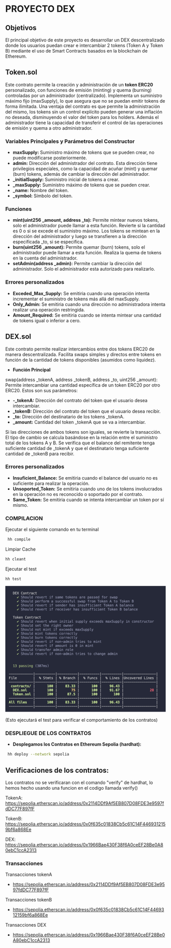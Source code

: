 # PROYECTO DEX

## Objetivos
El principal objetivo de este proyecto es desarrollar un DEX descentralizado donde los usuarios puedan crear e intercambiar 2 tokens (Token A y Token B) mediante el uso de Smart Contracts basados en la blockchain de Ethereum.

## Token.sol
Este contrato permite la creación y administración de un **token ERC20** personalizado, con funciones de emisión (minting) y quema (burning) controladas por un administrador (centralizado). Implementa un suministro máximo fijo (maxSupply), lo que asegura que no se puedan emitir tokens de forma ilimitada. 
Una ventaja del contrato es que permite la administración del mismo, los tokens sin un control explícito pueden generar una inflación no deseada, disminuyendo el valor del token para los holders. Además el administrador tiene la capacidad de transferir el control de las operaciones de emisión y quema a otro administrador.

### Variables Principales y Parámetros del Constructor
- **maxSupply:** Suministro máximo de tokens que se pueden crear, no puede modificarse posteriormente.
- **admin:** Dirección del administrador del contrato. Esta dirección tiene privilegios especiales, como la capacidad de acuñar (mint) y quemar (burn) tokens, además de cambiar la dirección del administrador.
- **_initialSupply:** Suministro inicial de tokens a crear.
- **_maxSupply:** Suministro máximo de tokens que se pueden crear.
- **_name:** Nombre del token.
- **_symbol:** Símbolo del token.

### Funciones
- **mint(uint256 _amount, address _to):** Permite mintear nuevos tokens, solo el administrador puede llamar a esta función. Revierte si la cantidad es 0 o si se excede el suministro máximo. Los tokens se mintean en la dirección del administrador y luego se transfieren a la dirección especificada _to, si se especifica.
- **burn(uint256 _amount):** Permite quemar (burn) tokens, solo el administrador puede llamar a esta función. Realiza la quema de tokens en la cuenta del administrador.
- **setAdmin(address _admin):** Permite cambiar la dirección del administrador. Solo el administrador esta autorizado para realizarlo.

### Errores personalizados
- **Exceded_Max_Supply:** Se emitiria cuando una operación intenta incrementar el suministro de tokens más allá del maxSupply.
- **Only_Admin:** Se emitiria cuando una dirección no administradora intenta realizar una operación restringida.
- **Amount_Required:** Se emitiria cuando se intenta mintear una cantidad de tokens igual o inferior a cero.


## DEX.sol
Este contrato permite realizar intercambios entre dos tokens ERC20 de manera descentralizada. Facilita swaps simples y directos entre tokens en función de la cantidad de tokens disponibles (asumidos como liquidez).


- **Función Principal**

swap(address _tokenA, address _tokenB, address _to, uint256 _amount):  Permite intercambiar una cantidad específica de un token ERC20 por otro ERC20. Estos son sus parámetros:
- **-_tokenA:** Dirección del contrato del token que el usuario desea intercambiar.
- **_tokenB:** Dirección del contrato del token que el usuario desea recibir.
- **_to:** Dirección del destinatario de los tokens _tokenA.
- **_amount:** Cantidad del token _tokenA que se va a intercambiar.

Si las direcciones de ambos tokens son iguales, se revierte la transacción. El tipo de cambio se calcula basándose en la relación entre el suministro total de los tokens A y B.
 Se verifica que el balance del remitente tenga suficiente cantidad de _tokenA y que el destinatario tenga suficiente cantidad de _tokenB para recibir.

### Errores personalizados
- **Insuficient_Balance:** Se emitiria cuando el balance del usuario no es suficiente para realizar la operación.
- **Unsoported_Token:** Se emitiria cuando uno de los tokens involucrados en la operación no es reconocido o soportado por el contrato. 
- **Same_Token:** Se emitiria cuando se intenta intercambiar un token por sí mismo.

### COMPILACION
Ejecutar el siguiente comando en tu terminal
```bash
 hh compile
```
Limpiar Cache
```bash
hh cleant
```

Ejecutar el test
```bash
hh test
```
![alt text](https://github.com/KopperIfr/DEX/blob/main/images/local-test.png "Logo Title Text 1")

(Esto ejecutará el test para verificar el comportamiento de los contratos)

 
### DESPLIEGUE DE LOS CONTRATOS

- **Desplegamos los Contratos  en Ethereum Sepolia (hardhat):**
```bash
 hh deploy --network sepolia
```

## Verificaciones de los contratos:

Los contratos no se verificaran con el comando "verify" de hardhat, lo hemos hecho usando una funcion en el codigo llamada verify()

TokenA: https://sepolia.etherscan.io/address/0x2114DDf9Af5EB807D08FDE3e9597fdDC77F897fF

TokenB: https://sepolia.etherscan.io/address/0x0f635c01838Cb5c61C14F4469312159bf6a868Ee

DEX: https://sepolia.etherscan.io/address/0x1966Bae430F38f6A0ceEF28Be0A80ebC1ccA2313
 
 ### Transacciones
 
Transacciones tokenA

 - https://sepolia.etherscan.io/address/0x2114DDf9Af5EB807D08FDE3e9597fdDC77F897fF

Transacciones tokenB
 - https://sepolia.etherscan.io/address/0x0f635c01838Cb5c61C14F4469312159bf6a868Ee

Transacciones DEX
 - https://sepolia.etherscan.io/address/0x1966Bae430F38f6A0ceEF28Be0A80ebC1ccA2313












